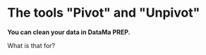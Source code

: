 # The tools "Pivot" and "Unpivot"




**You can clean your data in DataMa PREP.**


What is that for?
